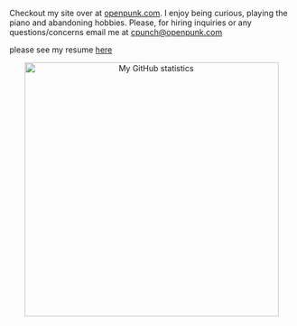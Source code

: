 Checkout my site over at [openpunk.com](https://openpunk.com). I enjoy being curious, playing the piano and abandoning hobbies. Please, for hiring inquiries or any questions/concerns email me at [cpunch@openpunk.com](mailto:cpunch@openpunk.com)

please see my resume [here](https://github.com/CPunch/resume)

<p align="center">
<img src="https://github-readme-stats.vercel.app/api?username=CPunch&theme=gruvbox&show_icons=true&include_all_commits=true" alt="My GitHub statistics" width="450"/>
</p>
